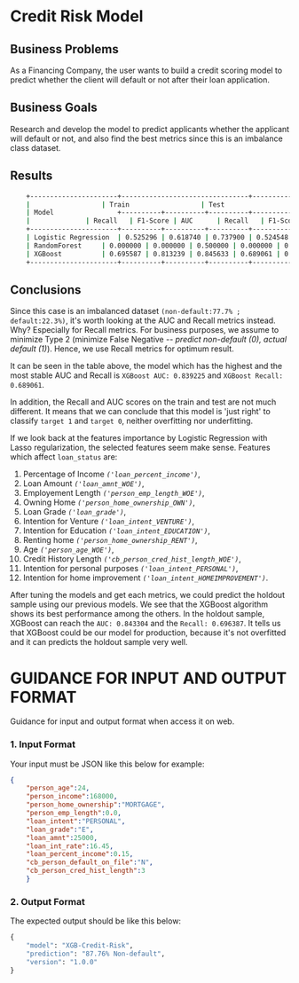 # Credit Risk Model

## Business Problems
As a Financing Company, the user wants to build a credit scoring model to predict whether the client will default or not after their loan application.

## Business Goals
Research and develop the model to predict applicants whether the applicant will default or not, and also find the best metrics since this is an imbalance class dataset.

## Results
```bash
    +----------------------+--------------------------------+--------------------------------+--------------------------------+
    |        		   | Train	    	   	    | Test	    	   	     | Holdout Sample	   	      | 
    | Model                +----------+----------+----------+----------+----------+----------+----------+----------+----------+
    |   		   | Recall   | F1-Score | AUC	    | Recall   | F1-Score | AUC	     | Recall   | F1-Score | AUC      |
    +----------------------+----------+----------+----------+----------+----------+----------+----------+----------+----------+	
    | Logistic Regression  | 0.525296 | 0.618740 | 0.737900 | 0.524548 | 0.621112 | 0.738705 | 0.470407 | 0.584248 | 0.717754 |
    | RandomForest	   | 0.000000 | 0.000000 | 0.500000 | 0.000000 | 0.000000 | 0.500000 | 0.000000 | 0.000000 | 0.500000 |
    | XGBoost  		   | 0.695587 | 0.813239 | 0.845633 | 0.689061 | 0.798403 | 0.839225 | 0.696387 | 0.802480 | 0.843304 |
    +----------------------+----------+----------+----------+----------+----------+----------+----------+----------+----------+
```

## Conclusions
Since this case is an imbalanced dataset `(non-default:77.7% ; default:22.3%)`, it's worth looking at the AUC and Recall metrics instead. Why? Especially for Recall metrics. For business purposes, we assume to minimize Type 2 (minimize False Negative -- *predict non-default (0), actual default (1)*). Hence, we use Recall metrics for optimum result.

It can be seen in the table above, the model which has the highest and the most stable AUC and Recall is `XGBoost AUC: 0.839225` and `XGBoost Recall: 0.689061`.

In addition, the Recall and AUC scores on the train and test are not much different. It means that we can conclude that this model is 'just right' to classify `target 1` and `target 0`, neither overfitting nor underfitting.

If we look back at the features importance by Logistic Regression with Lasso regularization, the selected features seem make sense. Features which affect `loan_status` are:
1. Percentage of Income *`('loan_percent_income')`*, 
1. Loan Amount *`('loan_amnt_WOE')`*,
9. Employement Length *`('person_emp_length_WOE')`*,
3. Owning Home *`('person_home_ownership_OWN')`*,
5. Loan Grade *`('loan_grade')`*,
4. Intention for Venture *`('loan_intent_VENTURE')`*, 
6. Intention for Education *`('loan_intent_EDUCATION')`*, 
7. Renting home *`('person_home_ownership_RENT')`*,
2. Age *`('person_age_WOE')`*,
1. Credit History Length *`('cb_person_cred_hist_length_WOE')`*,
8. Intention for personal purposes *`('loan_intent_PERSONAL')`*,         
10. Intention for home improvement *`('loan_intent_HOMEIMPROVEMENT')`*.

After tuning the models and get each metrics, we could predict the holdout sample using our previous models. We see that the XGBoost algorithm shows its best performance among the others. In the holdout sample, XGBoost can reach the `AUC: 0.843304` and the `Recall: 0.696387`. It tells us that XGBoost could be our model for production, because it's not overfitted and it can predicts the holdout sample very well.

# GUIDANCE FOR INPUT AND OUTPUT FORMAT
Guidance for input and output format when access it on web.

### 1. Input Format
Your input must be JSON like this below for example:
```JSON
{
	"person_age":24,
	"person_income":168000,
	"person_home_ownership":"MORTGAGE",
	"person_emp_length":0.0,
	"loan_intent":"PERSONAL",
	"loan_grade":"E",
	"loan_amnt":25000,
	"loan_int_rate":16.45,
	"loan_percent_income":0.15,
	"cb_person_default_on_file":"N",
	"cb_person_cred_hist_length":3
	}
```

### 2. Output Format
The expected output should be like this below:
```PYTHON
{
    "model": "XGB-Credit-Risk",
    "prediction": "87.76% Non-default",
    "version": "1.0.0"
}
```
